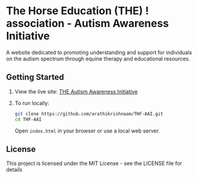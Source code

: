 # The Horse Education (THE) ! association - Autism Awareness Initiative

A website dedicated to promoting understanding and support for individuals on the autism spectrum through equine therapy and educational resources.

## Getting Started

1. View the live site: [THE Autism Awareness Initiative](https://arathikrishnaam.github.io/THF-AAI/)

2. To run locally:
   ```bash
   git clone https://github.com/arathikrishnaam/THF-AAI.git
   cd THF-AAI
   ```
   Open `index.html` in your browser or use a local web server.
   
## License

This project is licensed under the MIT License - see the LICENSE file for details
